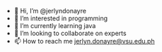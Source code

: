 - 👋 Hi, I’m @jerlyndonayre
- 👀 I’m interested in programming
- 🌱 I’m currently learning java
- 💞️ I’m looking to collaborate on experts
- 📫 How to reach me jerlyn.donayre@vsu.edu.ph

<!---
jerlyndonayre/jerlyndonayre is a ✨ special ✨ repository because its `README.md` (this file) appears on your GitHub profile.
You can click the Preview link to take a look at your changes.
--->
